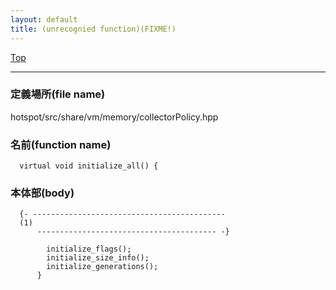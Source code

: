 ```yaml
---
layout: default
title: (unrecognied function)(FIXME!)
---
```

[Top](../index.html)

--- 
### 定義場所(file name)
hotspot/src/share/vm/memory/collectorPolicy.hpp

### 名前(function name)
```
  virtual void initialize_all() {
```

### 本体部(body)
```
  {- -------------------------------------------
  (1) 
      ---------------------------------------- -}

	    initialize_flags();
	    initialize_size_info();
	    initialize_generations();
	  }
	
```


